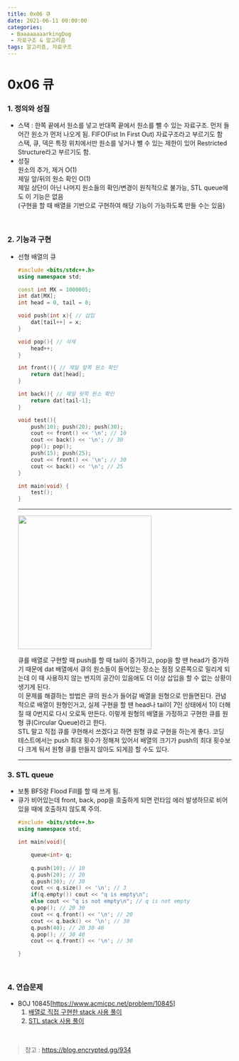 ```yaml
---
title: 0x06 큐
date: 2021-06-11 00:00:00
categories:
 - BaaaaaaaarkingDog
 - 자료구조 & 알고리즘
tags: 알고리즘, 자료구조
---
```



# 0x06 큐

### 1. 정의와 성질

- 스택 : 한쪽 끝에서 원소를 넣고 반대쪽 끝에서 원소를 뺄 수 있는 자료구조.
    먼저 들어간 원소가 먼저 나오게 됨.
    FIFO(Fist In First Out) 자료구조라고 부르기도 함  
    스택, 큐, 덱은 특정 위치에서만 원소를 넣거나 뺄 수 있는 제한이 있어 Restricted Structure라고 부르기도 함.  
- 성질  
    원소의 추가, 제거 O(1)  
    제일 앞/뒤의 원소 확인 O(1)  
    제일 상단이 아닌 나머지 원소들의 확인/변경이 원칙적으로 불가능, STL queue에도 이 기능은 없음  
    (구현을 할 때 배열을 기반으로 구현하여 해당 기능이 가능하도록 만들 수는 있음)  
    

<br>

### 2. 기능과 구현

- 선형 배열의 큐
    
    ``` c++
    #include <bits/stdc++.h>
    using namespace std;

    const int MX = 1000005;
    int dat[MX];
    int head = 0, tail = 0;

    void push(int x){ // 삽입
        dat[tail++] = x;
    }

    void pop(){ // 삭제
        head++;
    }

    int front(){ // 제일 앞쪽 원소 확인
        return dat[head];
    }

    int back(){ // 제일 뒷쪽 원소 확인
        return dat[tail-1];
    }

    void test(){
        push(10); push(20); push(30);
        cout << front() << '\n'; // 10
        cout << back() << '\n'; // 30
        pop(); pop();
        push(15); push(25);
        cout << front() << '\n'; // 30
        cout << back() << '\n'; // 25
    }

    int main(void) {
        test();  
    }

    ```
    ***
     <img width="300" src="https://user-images.githubusercontent.com/69491529/173172789-b6296aac-7bfa-4978-bc9d-d8dfc9cebf6d.png">

    큐를 배열로 구현할 때 push를 할 때 tail이 증가하고, pop을 할 땐 head가 증가하기 때문에 dat 배열에서 큐의 원소들이 들어있는 장소는 점점 오른쪽으로 밀리게 되는데 이 때 사용하지 않는 번지의 공간이 있음애도 더 이상 삽입을 할 수 없는 상황이 생기게 된다.  
    이 문제를 해결하는 방법은 큐의 원소가 들어갈 배열을 원형으로 만들면된다. 관념적으로 배열이 원형인거고, 실제 구현을 할 땐 head나 tail이 7인 상태에서 1이 더해질 때 0번지로 다시 오로독 만든다. 이렇게 원형의 배열을 가정하고 구현한 큐를 원형 큐(Circular Queue)라고 한다.   
    STL 말고 직접 큐를 쿠현해서 쓰겠다고 하면 원형 큐로 구현을 하는게 좋다. 코딩 테스트에서는 push 최대 횟수가 정해져 있어서 배열의 크기가 push의 최대 횟수보다 크게 둬서 원형 큐를 만들지 않아도 되게끔 할 수도 있다.
    ***

### 3. STL queue

 - 보통 BFS랑 Flood Fill를 할 때 쓰게 됨.
 - 큐가 비어있는데 front, back, pop을 호출하게 되면 런타임 에러 발생하므로 비어있을 때에 호출하지 않도록 주의.
    ``` c++  
    #include <bits/stdc++.h>
    using namespace std;

    int main(void){

        queue<int> q;
        
        q.push(10); // 10
        q.push(20); // 20
        q.push(30); // 30
        cout << q.size() << '\n'; // 3
        if(q.empty()) cout << "q is empty\n";
        else cout << "q is not empty\n"; // q is not empty
        q.pop(); // 20 30
        cout << q.front() << '\n'; // 20
        cout << q.back() << '\n'; // 30
        q.push(40); // 20 30 40
        q.pop(); // 30 40
        cout << q.front() << '\n'; // 30

    }

    ```
    

<br>

### 4. 연습문제

- BOJ 10845[https://www.acmicpc.net/problem/10845]
  1.  [배열로 직접 구현한 stack 사용 풀이](_barkingdog_code/0x06/BOJ_10845.cpp)
  2.  [STL stack 사용 풀이](_barkingdog_code/0x06/BOJ_10845_STL.cpp)
    


<br>


> 참고 : https://blog.encrypted.gg/934


